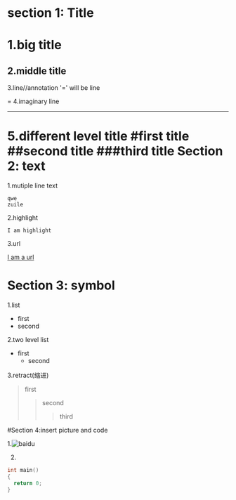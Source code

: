 section 1: Title
===
1.big title 
===
2.middle title
---
3.line//annotation '=' will be line

=
4.imaginary line

---
5.different level title
#first title
##second title
###third title
Section 2: text
===
1.mutiple line text

    qwe
    zuile
2.highlight

`I am highlight`

3.url

[I am a url](http://www.baidu.com "百度一下，你就知道")

Section 3: symbol
===

1.list

* first
* second

2.two level list

* first
  * second
  
3.retract(缩进)

>first
>>second
>>>third

#Section 4:insert picture and code

1.![baidu](http://www.baidu.com/img/bdlogo.gif)  

2.
```C
int main()
{
  return 0;
}
```
